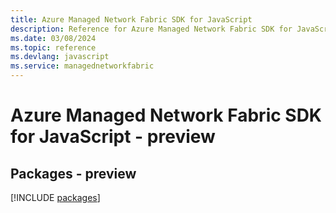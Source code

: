 ```yaml
---
title: Azure Managed Network Fabric SDK for JavaScript
description: Reference for Azure Managed Network Fabric SDK for JavaScript
ms.date: 03/08/2024
ms.topic: reference
ms.devlang: javascript
ms.service: managednetworkfabric
---
```

# Azure Managed Network Fabric SDK for JavaScript - preview
## Packages - preview
[!INCLUDE [packages](managed-network-fabric-index.md)]